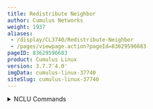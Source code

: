 ```yaml
---
title: Redistribute Neighbor
author: Cumulus Networks
weight: 1937
aliases:
 - /display/CL3740/Redistribute-Neighbor
 - /pages/viewpage.action?pageId=83629596683
pageID: 83629596683
product: Cumulus Linux
version: 3.7.7'4.0'
imgData: cumulus-linux-37740
siteSlug: cumulus-linux-37740
---
```

<details>

*Redistribute neighbor* provides a mechanism for IP subnets to span
racks without forcing the end hosts to run a routing protocol.

The fundamental premise behind redistribute neighbor is to announce
individual host /32 routes in the routed fabric. Other hosts on the
fabric can then use this new path to access the hosts in the fabric. If
multiple equal-cost paths (ECMP) are available, traffic can load balance
across the available paths natively.

The challenge is to accurately compile and update this list of reachable
hosts or neighbors. Luckily, existing commonly-deployed protocols are
available to solve this problem. Hosts use
[ARP](http://en.wikipedia.org/wiki/Address_Resolution_Protocol) to
resolve MAC addresses when sending to an IPv4 address. A host then
builds an ARP cache table of known MAC addresses: IPv4 tuples as they
receive or respond to ARP requests.

In the case of a leaf switch, where the default gateway is deployed for
hosts within the rack, the ARP cache table contains a list of all hosts
that have ARP'd for their default gateway. In many scenarios, this table
contains all the layer 3 information that' is needed. This is where
redistribute neighbor comes in, as it is a mechanism of formatting and
syncing this table into the routing protocol.

## <span>Availability</span>

Redistribute neighbor is distributed as `python-rdnbrd`.

{{%notice note%}}

The current release of redistribute neighbor:

  - Supports IPv4 only.

  - Does not support
    [VRFs](/version/cumulus-linux-40/Layer-3/Virtual-Routing-and-Forwarding---VRF).

  - Supports a maximum of 1024 interfaces. Using more than 1024
    interfaces might crash the `rdnbrd` service.

{{%/notice%}}

## <span>Target Use Cases and Best Practices</span>

Redistribute neighbor was created with these use cases in mindis typically used in these configurations:

  - Virtualized clusters

  - Hosts with service IP addresses that migrate between racks

  - Hosts that are dual connected to two leaf nodes without using
    proprietary protocols such as
    [MLAG](/version/cumulus-linux-37740/Layer-2/Multi-Chassis-Link-Aggregation---MLAG)

  - Anycast services that needing dynamic advertisement from multiple hosts

Cumulus Networks recommends that you following these guidelines with redistribute
neighbor:

  - Use a single logical connection from each host to each leaf.

  - A hostYou can connect a host to one or more leafs. Each leaf advertises the
    the /32 it sees in its neighbor table.

  - AMake sure that a host-bound bridge/VLAN ishould be local to each switch only.

  - LConnect leaf switches with redistribute neighbor enabled should be directly
    connected todirectly to
    the hosts.

  - Make sure that IP addressing must beis non-overlapping, as the host IP
    addresses are directly
    advertised into the routed fabric.

  - Run redistribute neighbor on Linux-based hosts primarily; other host
    operating systems may work, but. Cumulus Networks has
    not actively
    tested any at this stageother host operating systems.

## <span>How It Works</span>

Redistribute neighbor works as follows:

1.  The leaf/ToR switches learn about connected hosts when the host
    sends an ARP request or ARP reply.

2.  An entry for the host is added to the kernel neighbor table of each
    leaf switch.

3.  The redistribute neighbor daemon, `rdnbrd`, monitors the kernel
    neighbor table and creates a /32 route for each neighbor entry. This
    /32 route is created in kernel table 10.

4.  FRRouting is configured to import routes from kernel table 10.

5.  A route-map is used to controls which routes from table 10 are
    imported.

6.  In FRRouting these routes are imported as *table* routes.

7.  BGP, OSPF and so forthon, are then configured to redistribute the table
    10 routes.

## <span>Example Configuration</span>

The following example configuration is based on the [reference
topology](https://github.com/cumulusnetworks/cldemo-vagrant) created by
Cumulus Networks. Other configurations are possible, based on the use
cases outlined above. Here is a diagram of the topology:

{{% imgOld 0 %}}

### <span>Configure the Leaf(s)s</span>

The following steps demonstrate how to configure leaf01, but you can
follow the same
 steps can be applied ton any of the leafs.

<summary>NCLU Commands </summary>

1.  Configure the host facing ports, using the same IP address on both
    host-facing interfaces as well as a /32 prefix. In this case, swp1
    and swp2 are configured as they are the ports facing server01 and
    server02:
    
        cumulus@leaf01:~$ net add loopback lo ip address 10.0.0.11/32
        cumulus@leaf01:~$ net add interface swp1-2 ip address 10.0.0.11/32
        cumulus@leaf01:~$ net pending 
        cumulus@leaf01:~$ net commit

    The commands produce the following configuration in the
    `/etc/network/interfaces` file:
2.  Enable the daemon so it starts at bootup, then start the daemon:
    
        cumulus@leaf01:~$ sudo systemctl enable rdnbrd.service
        cumulus@leaf01:~$ sudo systemctl restart rdnbrd.service

3.  Configure routing:
    
    1.  Define a route-map that matches on the host-facing interfaces:
        
            cumulus@leaf01:~$ net add routing route-map REDIST_NEIGHBOR permit 10 match interface swp1
            cumulus@leaf01:~$ net add routing route-map REDIST_NEIGHBOR permit 20 match interface swp2
    
    2.  Import routing table 10 and apply the route-map:
        
            cumulus@leaf01:~$ net add routing import-table 10 route-map REDIST_NEIGHBOR
    
    3.  Redistribute the imported *table* routes in into the appropriate
        routing protocol.  
        ****BGP:****
        
            cumulus@leaf01:~$ net add bgp autonomous-system 65001
            cumulus@leaf01:~$ net add bgp ipv4 unicast redistribute table 10
        
        **OSPF:**
        
            cumulus@leaf01:~$ net add ospf redistribute table 1

4.  Save the configuration by committing your changes.
    
        cumulus@leaf01:~$ net pending
        cumulus@leaf01:~$ net commit

<summary>vtsh Commands </summary>

1.  Edit the `/etc/network/interfaces` file to configure the host facing
    ports, using the same IP address on both host-facing interfaces as
    well as a /32 prefix. In this case, swp1 and swp2 are configured as
    they are the ports facing server01 and server02:
    
        cumulus@leaf01:~$ sudo nano /etc/network/interfaces
         
        auto lo
        iface lo inet loopback
          address 10.0.0.11/32
              
        auto swp1
        iface swp1
          address 10.0.0.11/32
          
        auto swp2
        iface swp2
          address 10.0.0.11/32
        ...

2.  Enable the daemon so it starts at bootup:
, then start the daemon:
    
        cumulus@leaf01:~$ sudo systemctl enable rdnbrd.service

3.  Start the daemon:

        cumulus@leaf01:~$ sudo systemctl restart rdnbrd.service

43.  Configure routing:
    
    1.  Add the table as routes into the local routing table:
        
            cumulus@leaf01:~$ sudo vtysh
             
            leaf01# configure terminal
            leaf01(config)# ip import-table 10
    
    2.  Define a route-map that matches on the host-facing interfaces:
        
            cumulus@leaf01:~$ net add routingleaf01(config)# route-map REDIST_NEIGHBOR permit 10
            leaf01(config-route-map)# match interface swp1
            cumulus@leaf01:~$ net add routingleaf01(config-route-map)# route-map REDIST_NEIGHBOR permit 20
            leaf01(config-route-map)# match interface swp2
    
    23.  Import routing table 10 and apply the route-map:

            cumulus@leaf01:~$ net add routing import-Apply that route-map to routes imported into *table*:
        
            leaf01(config)# ip protocol table 10 route-map REDIST_NEIGHBOR
    
    34.  Redistribute the imported *table* routes in into the appropriate
        routing protocol.  
        **BGP:**

            cumulus@leaf01:~$ net add bgp autonomous-system 65001
            cumulus@leaf01:~$ net add bgp ipv4 unicast redistribute table 10

        **OSPF:**

            cumulus@leaf01:~$ net add ospf  
        **
        
            leaf01(config)# router bgp 65001
            leaf01(config-router)# address-family ipv4 unicast 
            leaf01(config-router-af)# redistribute table 10
            leaf01(config-router-af)# exit
            leaf01(config-router)# exit
            leaf01(config)# exit
            leaf01# write memory
            leaf01# exit
            cumulus@leaf01:~$ 
        
        **OSPF:**
        
            leaf01(config)# router ospf 
            leaf01(config-router)# redistribute table 10

    4.  Save the configuration by committing your changes.

            cumulus@leaf01:~$ net pending
            cumulus@leaf01:~$ net commit
<details>
<summary>Click here to expand the contents of /etc/frr/frr.conf
</summary>

This configuration        leaf01(config-router)# exit
            leaf01(config)# exit
            leaf01# write memory
            leaf01# exit
            cumulus@leaf01:~$ 

The NCLU and vtysh commands save the configuration in the
`/etc/frr/frr.conf` file. The following example uses OSPF as the routing 
protocol.

    cumulus@leaf01$ cat /etc/frr/frr.conf:

    frr version 3.1+cl3u1
    frr defaults datacenter
    ip import-table 10 route-map REDIST_NEIGHBOR
    username cumulus nopassword
    !
    service integrated-vtysh-config
    !
    log syslog informational
    !
    router bgp 65001
     !
     address-family ipv4 unicast
      redistribute table 10
     exit-address-family
    !
    route-map REDIST_NEIGHBOR permit 10 
     match interface swp1
    !
    route-map REDIST_NEIGHBOR permit 20 
     match interface swp2
    !
    router ospf
      redistribute table 10
    !
    line vty
    !
</details>
### <span>Configure the Host(s)s</span>

There are a few possible host configurations that range in complexity.
This document only covers the basic use case: dual-connected Linux hosts
with static IP addresses assigned.

Additional host configurations will be covered in future separate
knowledge base articles.

#### <span>Configure a Dual-connected Host</span>

Configure a host with the same /32 IP address on its loopback (lo) and
uplinks (in this example, eth1 and eth2). This is done so both leaf
switches advertise the same /32 regardless of the interface. Cumulus
Linux relies on
[ECMP](/version/cumulus-linux-37740/Layer-3/Equal-Cost-Multipath-Load-Sharing---Hardware-ECMP)
to load balance across the interfaces southbound, and an equal cost
static route (see the configuration below) for load balancing
northbound.

The loopback hosts the primary service IP address(es) and to which you
can bind services.

Configure the loopback and physical interfaces. Referring back to the
topology diagram, server01 is connected to leaf01 via eth1 and to leaf02
via eth2. You should note:

  - The loopback IP is assigned to lo, eth1 and eth2.

  - The post-up ARPing is used to force the host to ARP as soon as its
    interface comes up. This allows the leaf to learn about the host as
    soon as possible.

  - The post-up `ip route replace` is used to install a default route
    via one or both leaf nodes if both swp1 and swp2 are up.

        user@server01:$ cat /etc/network/interfaces
        # The loopback network interface
        auto lo
        iface lo inet loopback
         
        auto lo:1
        iface lo:1
          address 10.1.0.101/32
         
        auto eth1
        iface eth1
          address 10.1.0.101/32
          post-up for i in {1..3}; do arping -q -c 1 -w 0 -i eth1 10.0.0.11; sleep 1; done
          post-up ip route add 0.0.0.0/0 nexthop via 10.0.0.11 dev eth1 onlink nexthop via 10.0.0.12 dev eth2 onlink || true
              
        auto eth2
        iface eth2
          address 10.1.0.101/32
          post-up for i in {1..3}; do arping -q -c 1 -w 0 -i eth2 10.0.0.12; sleep 1; done
          post-up ip route add 0.0.0.0/0 nexthop via 10.0.0.11 dev eth1 onlink nexthop via 10.0.0.12 dev eth2 onlink || true
        ...

#### <span>Install ifplugd</span>

Additionally, install and use
[ifplugd](/version/cumulus-linux-37740/Layer-1-and-Switch-Ports/Interface-Configuration-and-Management/ifplugd).
`ifplugd` modifies the behavior of the Linux routing table when an
interface undergoes a link transition (carrier up/down). The Linux
kernel by default leaves routes up even when the physical interface is
unavailable (NO-CARRIER).

After you install `ifplugd`, edit `/etc/default/ifplugd` as follows,
where *eth1* and *eth2* are the interface names that your host uses to
connect to the leaves.

    user@server01:$ catsudo nano /etc/default/ifplugd
    INTERFACES="eth1 eth2"
    HOTPLUG_INTERFACES=""
    ARGS="-q -f -u10 -d10 -w -I"
    SUSPEND_ACTION="stop"

For full instructions on installing `ifplugd` on Ubuntu, [follow this
guide](https://support.cumulusnetworks.com/hc/en-us/articles/204473717).

## <span>Known Limitations</span>

### <span>TCAM Route Scale</span>

This feature adds each ARP entry as a /32 host route into the routing
table of all switches within a summarization domain. Take care to keep
the number of hosts minus fabric routes under the TCAM size of the
switch. Review the [Cumulus Networks
datasheets](http://cumulusnetworks.com/hcl/) for up to date scalability
limits of your chosen hardware platforms. If in doubt, contact Cumulus
Networks support or your Cumulus Networks CSE; they will be happy to
help.

### <span>Possible Uneven Traffic Distribution</span>

Linux uses *source* Llayer 3 addresses only to do load balancing on most 
older
 distributions.

### <span>Silent Hosts Never Receive Traffic</span>

Freshly provisioned hosts that have never sent traffic may not ARP for
their default gateways. The post-up ARPing in `/etc/network/interfaces`
on the host should take care of this. If the host does not ARP, then
`rdnbrd` on the leaf cannot learn about the host.

### <span>Support for IPv4 Only</span>

This release of redistribute neighbor supports IPv4 only.

### <span>VRFs Are not Supported</span>

This release of redistribute neighbor does not support
[VRFs](/version/cumulus-linux-377/Layer-3/Virtual-Routing-and-Forwarding---VRF).

### <span>Only 1024 Interfaces Supported</span>

Redistribute neighbor does not work with more than 1024 interfaces.
Doing so can cause the `rdnbrd` service to crash.

## <span>Troubleshooting</span>

### <span>How do I determine if rdnbrd (the redistribute neighbor daemon) is running?</span>

UsRun the `systemd` to checkctl status rdnbrd.service` command:

    cumulus@leaf01:~$ systemctl status rdnbrd.service 
    * rdnbrd.service - Cumulus Linux Redistribute Neighbor Service
     Loaded: loaded (/lib/systemd/system/rdnbrd.service; enabled)
     Active: active (running) since Wed 2016-05-04 18:29:03 UTC; 1h 13min ago
     Main PID: 1501 (python)
     CGroup: /system.slice/rdnbrd.service
     `-1501 /usr/bin/python /usr/sbin/rdnbrd -d

### <span>How do I change rdnbrd'sthe default configuration of rdnbrd?</span>

Editing the `/etc/rdnbrd.conf` file, then run `systemctl restart
rdnbrd.service`:

    cumulus@leaf01$ cat:~$ sudo nano /etc/rdnbrd.conf 
    # syslog logging level CRITICAL, ERROR, WARNING, INFO, or DEBUG
    loglevel = INFO
     
    # TX an ARP request to known hosts every keepalive seconds
    keepalive = 1
     
    # If a host does not send an ARP reply for holdtime consider the host down
    holdtime = 3
     
    # Install /32 routes for each host into this table
    route_table = 10
     
    # Uncomment to enable ARP debugs on specific interfaces.
    # Note that ARP debugs can be very chatty.
    # debug_arp = swp1 swp2 swp3 br1
    # If we already know the MAC for a host, unicast the ARP request. This is
    # unusual for ARP (why ARP if you know the destination MAC) but we will be
    # using ARP as a keepalive mechanism and do not want to broadcast so many ARPs
    # if we do not have to. If a host cannot handle a unicasted ARP request, set
    # the following option to False.
    #
    # Unicasting ARP requests is common practice (in some scenarios) for other
    # networking operating systems so it is unlikely that you will need to set
    # this to False.
    unicast_arp_requests = True
    cumulus@leaf01:~$ sudo systemctl restart rdnbrd.service

### <span>What is table 10? Why was table 10 chosen?</span>

The Linux kernel supports multiple routing tables and can utilize 0
through 255 as table IDs. H; however, tables 0, 253, 254 and 255 are
reserved, and 1 is usually the first one utilized. Therefore, `rdnbrd`
only allows you to specify 2-252. The number 10 was chosen for no
particular reason. Feel free to set itCumulus Linux uses table ID 10,
however you can set the ID to any value between 2-252. You
 can see all 
the tables specified here:

    cumulus@switchleaf01:~$ cat /etc/iproute2/rt_tables
    #
    # reserved values
    #
    255 local
    254 main
    253 default
    0 unspec
    #
    # local
    #
    #1  inr.ruhep

ReadFor more information on, refer to [Linux route
tables](http://linux-ip.net/html/routing-tables.html), or you can read
the [Ubuntu man pages for ip
route](http://manpages.ubuntu.com/manpages/quantal/man8/ip-route.8.html).

### <span>How do I determine that the /32 redistribute neighbor routes are being advertised to my neighbor?</span>

For BGP, check the run the NCLU `net show bgp neighbor <interface>
advertised -routes to the neighbor.

    cumulus@leaf01:~$ sudo vtysh
    Hello, this is Quagga (version 0.99.23.1+cl3u2).
    Copyright 1996-2005 Kunihiro Ishiguro, et al.
    leaf01#` command or the vtysh `show ip bgp neighbor swp51
advertised-routes` command. For example:

    cumulus@leaf01:~$ net show ip bgp neighbor swp51 advertised-routes
    BGP table version is 5, local router ID is 10.0.0.11
    Status codes: s suppressed, d damped, h history, * valid, > best, = multipath,
                  i internal, r RIB-failure, S Stale, R Removed
    Origin codes: i - IGP, e - EGP, ? - incomplete
     
       Network          Next Hop            Metric LocPrf Weight Path
    *> 10.0.0.11/32     0.0.0.0                  0         32768 i
    *> 10.0.0.12/32     ::                                     0 65020 65012 i
    *> 10.0.0.21/32     ::                                     0 65020 i
    *> 10.0.0.22/32     ::                                     0 65020 i
     
    Total number of prefixes 4

### **<span> style="color: #36424a;">  
How do I verify that the kernel routing table is being correctly 
populated? </span>**

Use the following workflow to verify that the kernel routing table is
being populated correctly and that routes are being correctly
imported/advertised:

1.  Verify that ARP neighbor entries are being populated into the Kernel
    routing table 10.
    
        cumulus@switchleaf01:~$ ip route show table 10
        10.0.1.101 dev swp1 scope link
    
    If these routes are not being generated, verify the following:

      - That that
    the `rdnbrd` daemon is running

      - Check and check the `/etc/rdnbrd.conf` file
    to verify the correct table number is
        used.

2.  Verify that routes are being imported into FRRouting from the kernel
    routing table 10.
    
        cumulus@switchleaf01:~$ sudo vtysh
        Hello, this is Quagga (version 0.99.23.1+cl3u2).
        Copyright 1996-2005 Kunihiro Ishiguro, et al.
         
        switchleaf01# show ip route table
        Codes: K - kernel route, C - connected, S - static, R - RIP,
               O - OSPF, I - IS-IS, B - BGP, A - Babel, T - Table,
               > - selected route, * - FIB route
         T[10]>* 10.0.1.101/32 [19/0] is directly connected, swp1, 01:25:29
    
    Both the \> and \* should be present so that table 10 routes are
    installed as preferred into the routing table. If the routes are not
    being installed, verify the following:

      - The imported distance of the locally
    imported kernel routes
        using with the `ip import 10 distance X` command, 
    (where X is **not**
        less than the administrative distance of the
    routing protocol). If
        the distance is too low, routes learned from
    the protocol may
       ight overwrite the locally imported routes.

      - T Also,
    verify that the routes are in the kernel routing table.

3.  Confirm that routes are in the BGP/OSPF database and are being
    advertised.
    
        switchleaf01# show ip bgp

<article id="html-search-results" class="ht-content" style="display: none;">

</article>

<footer id="ht-footer">

</footer>

</details>
<!--stackedit_data:
eyJoaXN0b3J5IjpbLTEzNDcwOTc5NTFdfQ==
-->